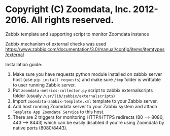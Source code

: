 # Copyright (C) Zoomdata, Inc. 2012-2016. All rights reserved.

Zabbix template and supporting script to monitor Zoomdata instance

Zabbix mechanism of external checks was used
https://www.zabbix.com/documentation/3.0/manual/config/items/itemtypes/external

Installation guide:
1. Make sure you have requests python module installed on zabbix server host
   (use `pip install requests`) and make sure `/tmp` folder is writtable 
   to user running Zabbix server.
2. Put `zoomdata-metrics-collector.py` script to zabbix externalscripts folder
   (usualy `/usr/lib/zabbix/externalscripts`)
3. Import `zoomdata-zabbix-template.xml` template to your Zabbix server.
4. Add host running Zoomdata server to your Zabbix system and attach 
   `Template App Zoomdata Service` to this host.
5. There are 2 triggers for monitoring HTTP/HTTPS redirects (80 --> 8080, 443 --> 8443) 
   which can be easily disabled if you're using Zoomdata by native ports (8080/8443). 
